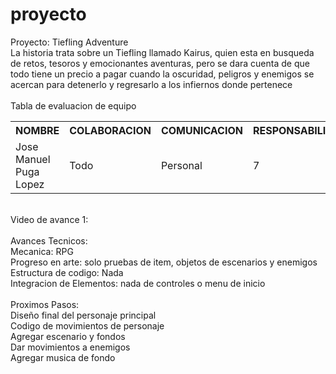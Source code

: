# proyecto
Proyecto: Tiefling Adventure<br>
La historia trata sobre un Tiefling llamado Kairus, quien esta en busqueda de retos, tesoros y emocionantes aventuras, pero se dara cuenta de que todo tiene un precio a pagar cuando la oscuridad, peligros y enemigos se acercan para detenerlo y regresarlo a los infiernos donde pertenece<br>
<br>
Tabla de evaluacion de equipo<br>
<table>
  <tr>
    <th>NOMBRE</th>
    <th>COLABORACION</th>
    <th>COMUNICACION</th>
    <th>RESPONSABILIDAD</th>
  </tr>
  <tr>
    <td>Jose Manuel Puga Lopez</td>
    <td>Todo</td>
    <td>Personal</td>
    <td>7</td>
  </tr>
</table>
<br>
Video de avance 1:<br>
<br>
Avances Tecnicos: <br>
Mecanica: RPG<br>
Progreso en arte: solo pruebas de item, objetos de escenarios y enemigos<br>
Estructura de codigo: Nada<br>
Integracion de Elementos: nada de controles o menu de inicio <br>
<br>
Proximos Pasos:<br>
Diseño final del personaje principal<br>
Codigo de movimientos de personaje<br>
Agregar escenario y fondos<br>
Dar movimientos a enemigos<br>
Agregar musica de fondo
